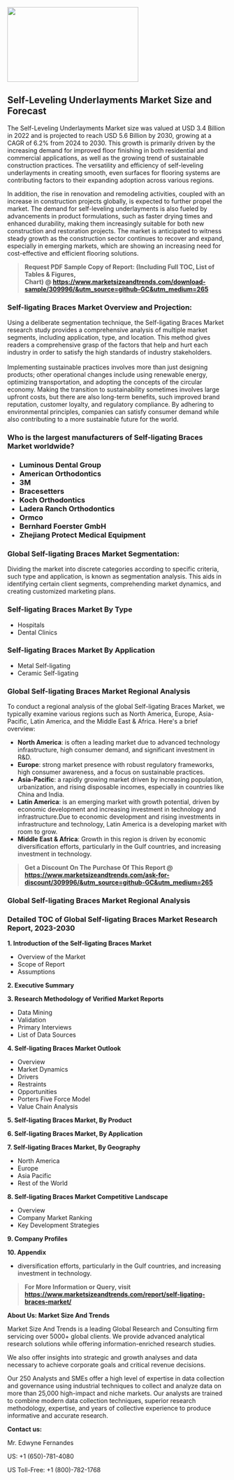 <p><img class="alignnone size-medium wp-image-20088" src="https://ffe5etoiles.com/wp-content/uploads/2024/12/MST1-300x171.png" alt="" width="300" height="171" /></p><h2>Self-Leveling Underlayments Market Size and Forecast</h2><p>The Self-Leveling Underlayments Market size was valued at USD 3.4 Billion in 2022 and is projected to reach USD 5.6 Billion by 2030, growing at a CAGR of 6.2% from 2024 to 2030. This growth is primarily driven by the increasing demand for improved floor finishing in both residential and commercial applications, as well as the growing trend of sustainable construction practices. The versatility and efficiency of self-leveling underlayments in creating smooth, even surfaces for flooring systems are contributing factors to their expanding adoption across various regions.</p><p>In addition, the rise in renovation and remodeling activities, coupled with an increase in construction projects globally, is expected to further propel the market. The demand for self-leveling underlayments is also fueled by advancements in product formulations, such as faster drying times and enhanced durability, making them increasingly suitable for both new construction and restoration projects. The market is anticipated to witness steady growth as the construction sector continues to recover and expand, especially in emerging markets, which are showing an increasing need for cost-effective and efficient flooring solutions.</p></p><blockquote id="" class=""><strong>Request PDF Sample Copy of Report: (Including Full TOC, List of Tables &amp; Figures, Chart)&nbsp;@&nbsp;<strong><a href="https://www.marketsizeandtrends.com/download-sample/309996/&utm_source=github-GC&utm_medium=265" target="_blank">https://www.marketsizeandtrends.com/download-sample/309996/&utm_source=github-GC&utm_medium=265</a></strong></strong></blockquote><h3 id="" class="">Self-ligating Braces Market&nbsp;Overview and Projection:</h3><p id="" class="">Using a deliberate segmentation technique, the Self-ligating Braces Market research study provides a comprehensive analysis of multiple market segments, including application, type, and location. This method gives readers a comprehensive grasp of the factors that help and hurt each industry in order to satisfy the high standards of industry stakeholders. <br /> <br />Implementing sustainable practices involves more than just designing products; other operational changes include using renewable energy, optimizing transportation, and adopting the concepts of the circular economy. Making the transition to sustainability sometimes involves large upfront costs, but there are also long-term benefits, such improved brand reputation, customer loyalty, and regulatory compliance. By adhering to environmental principles, companies can satisfy consumer demand while also contributing to a more sustainable future for the world.</p><h3 id="" class="">Who is the largest manufacturers of&nbsp;Self-ligating Braces Market worldwide?</h3><h3 class=""><p><ul><li>Luminous Dental Group </li><li> American Orthodontics </li><li> 3M </li><li> Bracesetters </li><li> Koch Orthodontics </li><li> Ladera Ranch Orthodontics </li><li> Ormco </li><li> Bernhard Foerster GmbH </li><li> Zhejiang Protect Medical Equipment</li></ul></p></h3><h3 id="" class="">Global&nbsp;Self-ligating Braces Market Segmentation:</h3><p id="" class="">Dividing the market into discrete categories according to specific criteria, such type and application, is known as segmentation analysis. This aids in identifying certain client segments, comprehending market dynamics, and creating customized marketing plans.</p><h3 id="" class="">Self-ligating Braces Market&nbsp;By Type</h3><p><p><ul><li>Hospitals</li><li> Dental Clinics</p></li></ul></p></p><h3 id="" class="">Self-ligating Braces Market&nbsp;By Application</h3><p class=""><p><ul><li>Metal Self-ligating</li><li> Ceramic Self-ligating</li></ul></p></p><h3 id="" class="">Global Self-ligating Braces Market Regional Analysis</h3><p id="" class="">To conduct a regional analysis of the global Self-ligating Braces Market, we typically examine various regions such as North America, Europe, Asia-Pacific, Latin America, and the Middle East &amp; Africa. Here's a brief overview:</p><ul><li><strong>North America</strong>: is often a leading market due to advanced technology infrastructure, high consumer demand, and significant investment in R&amp;D.</li><li><strong>Europe</strong>: strong market presence with robust regulatory frameworks, high consumer awareness, and a focus on sustainable practices.</li><li><strong>Asia-Pacific</strong>: a rapidly growing market driven by increasing population, urbanization, and rising disposable incomes, especially in countries like China and India.</li><li><strong>Latin America</strong>: is an emerging market with growth potential, driven by economic development and increasing investment in technology and infrastructure.Due to economic development and rising investments in infrastructure and technology, Latin America is a developing market with room to grow.</li><li><strong>Middle East &amp; Africa</strong>: Growth in this region is driven by economic diversification efforts, particularly in the Gulf countries, and increasing investment in technology.</li></ul><blockquote id="" class=""><strong>Get a Discount On The Purchase Of This Report @ <strong><a href="https://www.marketsizeandtrends.com/ask-for-discount/309996/&utm_source=github-GC&utm_medium=265" target="_blank">https://www.marketsizeandtrends.com/ask-for-discount/309996/&utm_source=github-GC&utm_medium=265</a></strong></strong></blockquote><h3 id="" class="">Global Self-ligating Braces Market Regional Analysis</h3><h3 id="" class="">Detailed TOC of Global Self-ligating Braces Market Research Report, 2023-2030</h3><p id="" class=""><strong>1. Introduction of the Self-ligating Braces Market</strong></p><ul><li>Overview of the Market</li><li>Scope of Report</li><li>Assumptions</li></ul><p id="" class=""><strong>2. Executive Summary</strong></p><p id="" class=""><strong>3. Research Methodology of Verified Market Reports</strong></p><ul><li>Data Mining</li><li>Validation</li><li>Primary Interviews</li><li>List of Data Sources</li></ul><p id="" class=""><strong>4. Self-ligating Braces Market Outlook</strong></p><ul><li>Overview</li><li>Market Dynamics</li><li>Drivers</li><li>Restraints</li><li>Opportunities</li><li>Porters Five Force Model</li><li>Value Chain Analysis</li></ul><p id="" class=""><strong>5. Self-ligating Braces Market, By Product</strong></p><p id="" class=""><strong>6. Self-ligating Braces Market, By Application</strong></p><p id="" class=""><strong>7. Self-ligating Braces Market, By Geography</strong></p><ul><li>North America</li><li>Europe</li><li>Asia Pacific</li><li>Rest of the World</li></ul><p id="" class=""><strong>8. Self-ligating Braces Market Competitive Landscape</strong></p><ul><li>Overview</li><li>Company Market Ranking</li><li>Key Development Strategies</li></ul><p id="" class=""><strong>9. Company Profiles</strong></p><p id="" class=""><strong>10. Appendix</strong></p><ul><li>diversification efforts, particularly in the Gulf countries, and increasing investment in technology.</li></ul><blockquote id="" class=""><strong>For More Information or Query, visit <strong><strong><a href="https://www.marketsizeandtrends.com/report/self-ligating-braces-market/" target="_blank">https://www.marketsizeandtrends.com/report/self-ligating-braces-market/</a></strong></strong></strong></blockquote><p id="" class=""><strong>About Us: Market Size And Trends</strong></p><p id="" class="">Market Size And Trends is a leading Global Research and Consulting firm servicing over 5000+ global clients. We provide advanced analytical research solutions while offering information-enriched research studies.</p><p id="" class="">We also offer insights into strategic and growth analyses and data necessary to achieve corporate goals and critical revenue decisions.</p><p id="" class="">Our 250 Analysts and SMEs offer a high level of expertise in data collection and governance using industrial techniques to collect and analyze data on more than 25,000 high-impact and niche markets. Our analysts are trained to combine modern data collection techniques, superior research methodology, expertise, and years of collective experience to produce informative and accurate research.</p><p id="" class=""><strong>Contact us:</strong></p><p id="" class="">Mr. Edwyne Fernandes</p><p id="" class="">US: +1 (650)-781-4080</p><p id="" class="">US Toll-Free: +1 (800)-782-1768</p>

